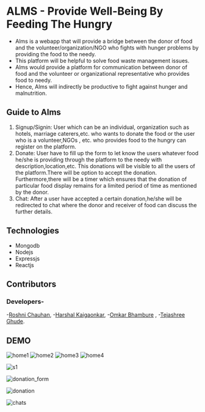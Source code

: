 # ALMS - Provide Well-Being By Feeding The Hungry 
  - Alms is a webapp that will provide a bridge between the donor of food and the
  volunteer/organization/NGO who fights with hunger problems by providing the food to the needy.
  - This platform will be helpful to solve food waste management issues.
  - Alms would provide a platform for communication between donor of food and the volunteer 
   or organizational representative who provides food to needy.
  - Hence, Alms will indirectly be productive to fight against hunger and malnutrition.  
  
## Guide to Alms
1. Signup/Signin:
User which can be an individual, organization such as hotels, marriage caterers,etc. who wants to 
donate the food or the user who is a volunteer,NGOs , etc. who provides food to the hungry 
can register on the platform.
2. Donate:
User have to fill up the form to let know the users whatever food he/she is providing through 
the platform to the needy with description,location,etc.
This donations will be visible to all the users of the platform.There will be option to accept 
the donation.
Furthermore,there will be a timer which ensures that the donation of particular food display remains 
for a limited period of time as mentioned by the donor.
3. Chat:
After a user have accepted a certain donation,he/she will be redirected to chat where the donor 
and receiver of food can discuss the further details.


## Technologies
- Mongodb
- Nodejs
- Expressjs
- Reactjs


## Contributors

### Developers-
-[Roshni Chauhan](https://github.com/Rosh9532),
-[Harshal Kaigaonkar](https://github.com/harshalkaigaonkar),
-[Omkar Bhambure](https://github.com/Omkar-0405) ,
-[Tejashree Ghude](https://github.com/teju1001).

## DEMO
![home1](https://user-images.githubusercontent.com/82097102/132108356-13499088-b46d-42e7-98d7-99fe777366da.png)
![home2](https://user-images.githubusercontent.com/82097102/132108358-00388eac-41fb-4e74-b61b-8c7dbb348fc3.png)
![home3](https://user-images.githubusercontent.com/82097102/132108361-463bd1b1-b037-457c-a441-861d5896b040.png)
![home4](https://user-images.githubusercontent.com/82097102/132108350-f16261ac-be76-4ce0-a2dd-1fed7d0dedbb.png)

![s1](https://user-images.githubusercontent.com/82097102/132108365-b25874e4-be0c-4fdc-8a6b-61bdbfdaca71.png)

![donation_form](https://user-images.githubusercontent.com/82097102/132108401-eb0d6db6-e5ee-49a0-8111-2ea150776fd8.png)

![donation](https://user-images.githubusercontent.com/82097102/132108369-cbc23e97-3437-4b02-974b-b366ab23d652.png)

![chats](https://user-images.githubusercontent.com/82097102/132108374-a12c49f2-890d-4e81-9e12-97664019cf2f.png)


  
  
